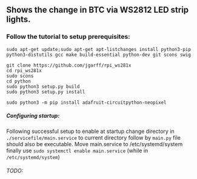 ## Shows the change in BTC via WS2812 LED strip lights.

### Follow the tutorial to setup prerequisites:
```
sudo apt-get update;sudo apt-get apt-listchanges install python3-pip python3-distutils gcc make build-essential python-dev git scons swig

git clone https://github.com/jgarff/rpi_ws281x
cd rpi_ws281x
sudo scons
cd python
sudo python3 setup.py build 
sudo python3 setup.py install

sudo python3 -m pip install adafruit-circuitpython-neopixel
```

##### Configuring startup:
Following successful setup to enable at startup change directory in `./servicefile/main.service` to current directory follow by `main.py` file should also be executable.
Move main.service to /etc/systemd/system
finally use `sudo systemctl enable main.service` (while in `/etc/systemd/system`)

###### TODO:

